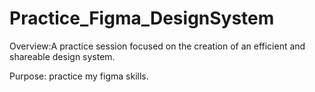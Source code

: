 # Practice_Figma_DesignSystem


Overview:A practice session focused on the creation of an efficient and shareable design system.

Purpose: practice my figma skills.
